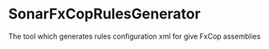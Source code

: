 SonarFxCopRulesGenerator
========================

The tool which generates rules configuration xml for give FxCop assemblies